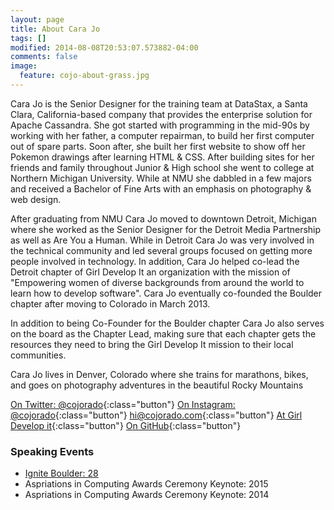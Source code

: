 ```yaml
---
layout: page
title: About Cara Jo
tags: []
modified: 2014-08-08T20:53:07.573882-04:00
comments: false
image:
  feature: cojo-about-grass.jpg
---
```


Cara Jo is the Senior Designer for the training team at DataStax, a Santa Clara, California-based company that provides the enterprise solution for Apache Cassandra. She got started with programming in the mid-90s by working with her father, a computer repairman, to build her first computer out of spare parts. Soon after, she built her first website to show off her Pokemon drawings after learning HTML & CSS. After building sites for her friends and family throughout Junior & High school she went to college at Northern Michigan University. While at NMU she dabbled in a few majors and received a Bachelor of Fine Arts with an emphasis on photography & web design.

After graduating from NMU Cara Jo moved to downtown Detroit, Michigan where she worked as the Senior Designer for the Detroit Media Partnership as well as Are You a Human. While in Detroit Cara Jo was very involved in the technical community and led several groups focused on getting more people involved in technology. In addition, Cara Jo helped co-lead the Detroit chapter of Girl Develop It an organization with the mission of "Empowering women of diverse backgrounds from around the world to learn how to develop software". Cara Jo eventually co-founded the Boulder chapter after moving to Colorado in March 2013.

In addition to being Co-Founder for the Boulder chapter Cara Jo also serves on the board as the Chapter Lead, making sure that each chapter gets the resources they need to bring the Girl Develop It mission to their local communities.

Cara Jo lives in Denver, Colorado where she trains for marathons, bikes, and goes on photography adventures in the beautiful Rocky Mountains

[On Twitter: @cojorado](https://twitter.com/cojorado){:class="button"}
[On Instagram: @cojorado](https://instagram.com/cojorado){:class="button"}
[hi@cojorado.com](mailto:hi@cojorado.com){:class="button"}
[At Girl Develop it](http://gdiboulder.com/join){:class="button"}
[On GitHub](http://github.com/cara-jo){:class="button"}


### Speaking Events

* [Ignite Boulder: 28](http://igniteboulder.com/ignite-boulder-28)
* Aspriations in Computing Awards Ceremony Keynote: 2015
* Aspriations in Computing Awards Ceremony Keynote: 2014
